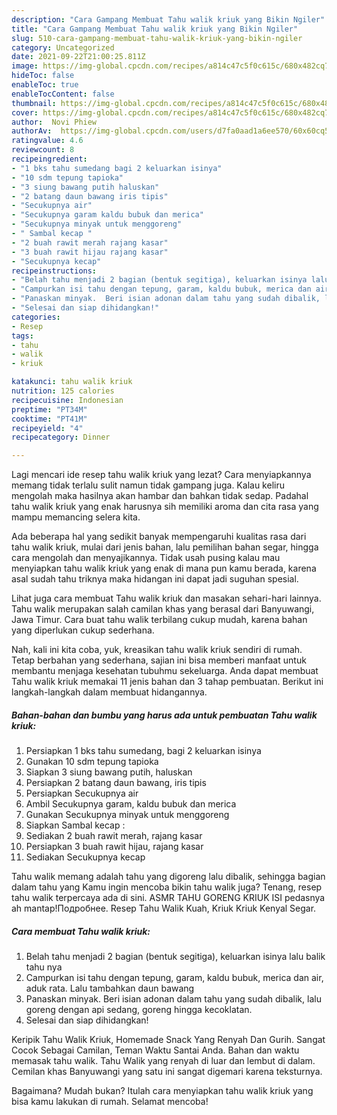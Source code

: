 ```yaml
---
description: "Cara Gampang Membuat Tahu walik kriuk yang Bikin Ngiler"
title: "Cara Gampang Membuat Tahu walik kriuk yang Bikin Ngiler"
slug: 510-cara-gampang-membuat-tahu-walik-kriuk-yang-bikin-ngiler
category: Uncategorized
date: 2021-09-22T21:00:25.811Z
image: https://img-global.cpcdn.com/recipes/a814c47c5f0c615c/680x482cq70/tahu-walik-kriuk-foto-resep-utama.jpg
hideToc: false
enableToc: true
enableTocContent: false
thumbnail: https://img-global.cpcdn.com/recipes/a814c47c5f0c615c/680x482cq70/tahu-walik-kriuk-foto-resep-utama.jpg
cover: https://img-global.cpcdn.com/recipes/a814c47c5f0c615c/680x482cq70/tahu-walik-kriuk-foto-resep-utama.jpg
author:  Novi Phiew
authorAv:  https://img-global.cpcdn.com/users/d7fa0aad1a6ee570/60x60cq50/avatar.jpg
ratingvalue: 4.6
reviewcount: 8
recipeingredient:
- "1 bks tahu sumedang bagi 2 keluarkan isinya"
- "10 sdm tepung tapioka"
- "3 siung bawang putih haluskan"
- "2 batang daun bawang iris tipis"
- "Secukupnya air"
- "Secukupnya garam kaldu bubuk dan merica"
- "Secukupnya minyak untuk menggoreng"
- " Sambal kecap "
- "2 buah rawit merah rajang kasar"
- "3 buah rawit hijau rajang kasar"
- "Secukupnya kecap"
recipeinstructions:
- "Belah tahu menjadi 2 bagian (bentuk segitiga), keluarkan isinya lalu balik tahu nya"
- "Campurkan isi tahu dengan tepung, garam, kaldu bubuk, merica dan air, aduk rata. Lalu tambahkan daun bawang"
- "Panaskan minyak.  Beri isian adonan dalam tahu yang sudah dibalik, lalu goreng dengan api sedang, goreng hingga kecoklatan."
- "Selesai dan siap dihidangkan!"
categories:
- Resep
tags:
- tahu
- walik
- kriuk

katakunci: tahu walik kriuk 
nutrition: 125 calories
recipecuisine: Indonesian
preptime: "PT34M"
cooktime: "PT41M"
recipeyield: "4"
recipecategory: Dinner

---
```



Lagi mencari ide resep tahu walik kriuk yang lezat? Cara menyiapkannya memang tidak terlalu sulit namun tidak gampang juga. Kalau keliru mengolah maka hasilnya akan hambar dan bahkan tidak sedap. Padahal tahu walik kriuk yang enak harusnya sih memiliki aroma dan cita rasa yang mampu memancing selera kita.


Ada beberapa hal yang sedikit banyak mempengaruhi kualitas rasa dari tahu walik kriuk, mulai dari jenis bahan, lalu pemilihan bahan segar, hingga cara mengolah dan menyajikannya. Tidak usah pusing kalau mau menyiapkan tahu walik kriuk yang enak di mana pun kamu berada, karena asal sudah tahu triknya maka hidangan ini dapat jadi suguhan spesial.

Lihat juga cara membuat Tahu walik kriuk dan masakan sehari-hari lainnya. Tahu walik merupakan salah camilan khas yang berasal dari Banyuwangi, Jawa Timur. Cara buat tahu walik terbilang cukup mudah, karena bahan yang diperlukan cukup sederhana.


Nah, kali ini kita coba, yuk, kreasikan tahu walik kriuk sendiri di rumah. Tetap berbahan yang sederhana, sajian ini bisa memberi manfaat untuk membantu menjaga kesehatan tubuhmu sekeluarga. Anda dapat membuat Tahu walik kriuk memakai 11 jenis bahan dan 3 tahap pembuatan. Berikut ini langkah-langkah dalam membuat hidangannya.

<!--inarticleads1-->

##### Bahan-bahan dan bumbu yang harus ada untuk pembuatan Tahu walik kriuk:

1. Persiapkan 1 bks tahu sumedang, bagi 2 keluarkan isinya
1. Gunakan 10 sdm tepung tapioka
1. Siapkan 3 siung bawang putih, haluskan
1. Persiapkan 2 batang daun bawang, iris tipis
1. Persiapkan Secukupnya air
1. Ambil Secukupnya garam, kaldu bubuk dan merica
1. Gunakan Secukupnya minyak untuk menggoreng
1. Siapkan  Sambal kecap :
1. Sediakan 2 buah rawit merah, rajang kasar
1. Persiapkan 3 buah rawit hijau, rajang kasar
1. Sediakan Secukupnya kecap


Tahu walik memang adalah tahu yang digoreng lalu dibalik, sehingga bagian dalam tahu yang Kamu ingin mencoba bikin tahu walik juga? Tenang, resep tahu walik terpercaya ada di sini. ASMR TAHU GORENG KRIUK ISI pedasnya ah mantap!Подробнее. Resep Tahu Walik Kuah, Kriuk Kriuk Kenyal Segar. 

<!--inarticleads2-->

##### Cara membuat Tahu walik kriuk:

1. Belah tahu menjadi 2 bagian (bentuk segitiga), keluarkan isinya lalu balik tahu nya
1. Campurkan isi tahu dengan tepung, garam, kaldu bubuk, merica dan air, aduk rata. Lalu tambahkan daun bawang
1. Panaskan minyak.  Beri isian adonan dalam tahu yang sudah dibalik, lalu goreng dengan api sedang, goreng hingga kecoklatan.
1. Selesai dan siap dihidangkan!

Keripik Tahu Walik Kriuk, Homemade Snack Yang Renyah Dan Gurih. Sangat Cocok Sebagai Camilan, Teman Waktu Santai Anda. Bahan dan waktu memasak tahu walik. Tahu Walik yang renyah di luar dan lembut di dalam. Cemilan khas Banyuwangi yang satu ini sangat digemari karena teksturnya. 

Bagaimana? Mudah bukan? Itulah cara menyiapkan tahu walik kriuk yang bisa kamu lakukan di rumah. Selamat mencoba!
